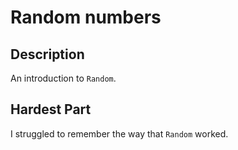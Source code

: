 # Random numbers

## Description

An introduction to `Random`.

## Hardest Part

I struggled to remember the way that `Random` worked.
